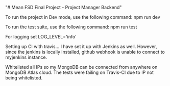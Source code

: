 "# Mean FSD Final Project - Project Manager Backend" 

To run the project in Dev mode, use the following command:
npm run dev

To run the test suite, use the following command:
npm run test

For logging
set LOG_LEVEL='info'

Setting up CI with travis... I have set it up with Jenkins as well. However, since the jenkins is locally installed, github webhook is unable to connect to myjenkins instance.

Whitelisted all IPs so my MongoDB can be connected from anywhere on MongoDB Atlas cloud. The tests were failing on Travis-CI due to IP not being whitelisted.
